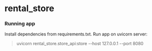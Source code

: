 # rental_store

### Running app

Install dependencies from requirements.txt. Run app on uvicorn server:

> uvicorn rental_store.store_api:store --host 127.0.0.1 --port 8080

